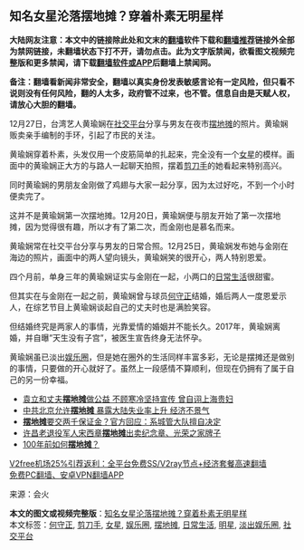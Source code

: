  <h2>知名女星沦落摆地摊？穿着朴素无明星样</h2> <p class="notice"><b>大陆网友注意：本文中的链接除此处和文末的<a href="https://github.com/bannedbook/fanqiang" >翻墙</a>软件下载和<a href="https://github.com/killgcd/justmysocks/blob/master/README.md">翻墙推荐</a>链接外全部为禁网链接，未翻墙状态下打不开，请勿点击。此为文字版禁闻，欲看图文视频完整版和更多禁闻，请下载<a href="https://github.com/bannedbook/fanqiang">翻墙软件或APP</a>后翻墙上禁闻网。</p><p>备注：翻墙看新闻非常安全，翻墙以真实身份发表敏感言论有一定风险，但只看不说则没有任何风险，翻的人太多，政府管不过来，也不管。信息自由是天赋人权，请放心大胆的翻墙。</b></p>  <div class="entry"> <p id="conimg">12月27日，台湾艺人黄瑜娴在<a href="https://www.bannedbook.org/bnews/tag/%E7%A4%BE%E4%BA%A4%E5%B9%B3%E5%8F%B0/" class="st_tag internal_tag" rel="tag" title="标签 社交平台 下的日志">社交平台</a>分享与男友在夜市<a href="https://www.bannedbook.org/bnews/tag/%e6%91%86%e5%9c%b0%e6%91%8a/" class="st_tag internal_tag" rel="tag" title="标签 摆地摊 下的日志">摆地摊</a>的照片。黄瑜娴贩卖亲手编制的手环，引起了市民的关注。</p> <p>黄瑜娴穿着朴素，头发仅用一个皮筋简单的扎起来，完全没有一个<a href="https://www.bannedbook.org/bnews/tag/%e5%a5%b3%e6%98%9f/" class="st_tag internal_tag" rel="tag" title="标签 女星 下的日志">女星</a>的模样。画面中的黄瑜娴正大方的与路人一起聊天拍照，摆着<a href="https://www.bannedbook.org/bnews/tag/%E5%89%AA%E5%88%80%E6%89%8B/" class="st_tag internal_tag" rel="tag" title="标签 剪刀手 下的日志">剪刀手</a>的她看起来特别高兴。</p> <p>同时黄瑜娴的男朋友金刚做了鸡翅与大家一起分享，因为太过好吃，不到一个小时便卖完了。</p>  <p>这并不是黄瑜娴第一次摆地摊。12月20日，黄瑜娴便与朋友开始了第一次摆地摊，因为觉得很有趣，所以才有了第二次，而金刚也是慕名而来。</p> <p>黄瑜娴常在社交平台分享与男友的日常合照。12月25日，黄瑜娴发布她与金刚在海边的照片，画面中的两人望向镜头，黄瑜娴笑的很开心，两人特别恩爱。</p> <p>四个月前，单身三年的黄瑜娴证实与金刚在一起，小两口的<a href="https://www.bannedbook.org/bnews/tag/%e6%97%a5%e5%b8%b8%e7%94%9f%e6%b4%bb/" class="st_tag internal_tag" rel="tag" title="标签 日常生活 下的日志">日常生活</a>很甜蜜。</p>  <p>但其实在与金刚在一起之前，黄瑜娴曾与球员<a href="https://www.bannedbook.org/bnews/tag/%E4%BD%95%E5%AE%88%E6%AD%A3/" class="st_tag internal_tag" rel="tag" title="标签 何守正 下的日志">何守正</a>结婚，婚后两人一度恩爱示人，在综艺节目上黄瑜娴谈起自己的丈夫时也是满脸笑容。</p> <p>但结婚终究是两家人的事情，光靠爱情的婚姻并不能长久。2017年，黄瑜娴离婚，并自曝&#8221;天生没有子宫&#8221;，被医生宣告终身无法怀孕。</p> <p>黄瑜娴虽已淡出<a href="https://www.bannedbook.org/bnews/tag/%e5%a8%b1%e4%b9%90%e5%9c%88/" class="st_tag internal_tag" rel="tag" title="标签 娱乐圈 下的日志">娱乐圈</a>，但是她在圈外的生活同样丰富多彩，无论是摆摊还是做别的事情，只要做的开心就好了。虽然上一段感情不算顺利，但现在仍拥有了属于自己的另一份幸福。</p>  <ul class='op-related-articles' title='相关阅读'> <li><a href='https://www.bannedbook.org/bnews/yule/20201216/1448608.html' target='_blank'>袁立和丈夫<b>摆地摊</b>做公益 不顾寒冷坚持宣传 曾自诩上海贵妇</a></li> <li><a href='https://www.bannedbook.org/bnews/cbnews/20201018/1415993.html' target='_blank'>中共北京允许<b>摆地摊</b> 暴露大陆失业率上升 经济不景气</a></li> <li><a href='https://www.bannedbook.org/bnews/baitai/20200927/1404067.html' target='_blank'><b>摆地摊</b>要交两千保证金？官方回应：系城管大队擅自决定</a></li> <li><a href='https://www.bannedbook.org/bnews/weiquan/20200801/1372828.html' target='_blank'>许昌老退役军人宋西章<b>摆地摊</b>出卖纪念章&#12289;光荣之家牌子</a></li> <li><a href='https://www.bannedbook.org/bnews/comments/20200607/1370936.html' target='_blank'>100年前如何<b>摆地摊</b>？</a></li> </ul> <p class="texttj"> <a href="https://www.bannedbook.org/forum23/topic22702.html" target="_blank">V2free机场25%引荐返利：全平台免费SS/V2ray节点+经济套餐高速翻墙</a><br/> <a href="https://github.com/bannedbook/fanqiang/wiki/%E7%A6%81%E9%97%BB%E7%BD%91%E5%AE%89%E5%8D%93%E7%BF%BB%E5%A2%99%E6%96%B0%E9%97%BBAPP" target="_blank">免费PC翻墙、安卓VPN翻墙APP</a></p><p> 来源：会火 </p><a name='sharetosocial'></a>       <div><b>本文的图文或视频完整版</b>：<a href='https://www.bannedbook.org/bnews/yule/20201231/1458094.html'>知名女星沦落摆地摊？穿着朴素无明星样</a></div>  </div><!--END ENTRY--> <div class="postfooter"> <div>本文标签：<a href="https://www.bannedbook.org/bnews/tag/%E4%BD%95%E5%AE%88%E6%AD%A3/" rel="tag">何守正</a>, <a href="https://www.bannedbook.org/bnews/tag/%E5%89%AA%E5%88%80%E6%89%8B/" rel="tag">剪刀手</a>, <a href="https://www.bannedbook.org/bnews/tag/%e5%a5%b3%e6%98%9f/" rel="tag">女星</a>, <a href="https://www.bannedbook.org/bnews/tag/%e5%a8%b1%e4%b9%90%e5%9c%88/" rel="tag">娱乐圈</a>, <a href="https://www.bannedbook.org/bnews/tag/%e6%91%86%e5%9c%b0%e6%91%8a/" rel="tag">摆地摊</a>, <a href="https://www.bannedbook.org/bnews/tag/%e6%97%a5%e5%b8%b8%e7%94%9f%e6%b4%bb/" rel="tag">日常生活</a>, <a href="https://www.bannedbook.org/bnews/tag/%e6%98%8e%e6%98%9f/" rel="tag">明星</a>, <a href="https://www.bannedbook.org/bnews/tag/%e6%b7%a1%e5%87%ba%e5%a8%b1%e4%b9%90%e5%9c%88/" rel="tag">淡出娱乐圈</a>, <a href="https://www.bannedbook.org/bnews/tag/%E7%A4%BE%E4%BA%A4%E5%B9%B3%E5%8F%B0/" rel="tag">社交平台</a></div>  </div><!--END POSTFOOTER--> 
